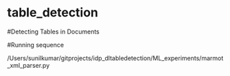 # table_detection
#Detecting Tables in Documents

#Running sequence

/Users/sunilkumar/gitprojects/idp_dltabledetection/ML_experiments/marmot_xml_parser.py

